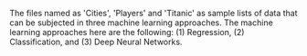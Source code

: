The files named as 'Cities', 'Players' and 'Titanic' as sample lists of data that can be subjected in three machine learning approaches. The machine learning approaches here are the following: (1) Regression, (2) Classification, and (3) Deep Neural Networks.
